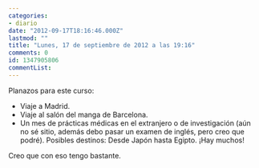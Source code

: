 ```yaml
---
categories:
- diario
date: "2012-09-17T18:16:46.000Z"
lastmod: ""
title: "Lunes, 17 de septiembre de 2012 a las 19:16"
comments: 0
id: 1347905806
commentList:
---
```


Planazos para este curso:  
  
- Viaje a Madrid.  
- Viaje al salón del manga de Barcelona.  
- Un mes de prácticas médicas en el extranjero o de investigación (aún no sé sitio, además debo pasar un examen de inglés, pero creo que podré). Posibles destinos: Desde Japón hasta Egipto. ¡Hay muchos!  
  
Creo que con eso tengo bastante.